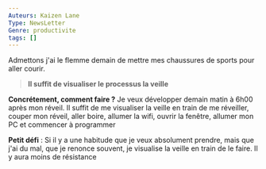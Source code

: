 ```yaml
---
Auteurs: Kaizen Lane
Type: NewsLetter
Genre: productivite
tags: []
---
```

Admettons j'ai le flemme demain de mettre mes chaussures de sports pour aller courir.

> **Il suffit de visualiser le processus la veille**

**Concrétement, comment faire ?** Je veux développer demain matin à 6h00 après mon réveil. Il suffit de me visualiser la veille en train de me réveiller, couper mon réveil, aller boire, allumer la wifi, ouvrir la fenêtre, allumer mon PC et commencer à programmer

**Petit défi** : Si il y a une habitude que je veux absolument prendre, mais que j'ai du mal, que je renonce souvent, je visualise la veille en train de le faire. Il y aura moins de résistance